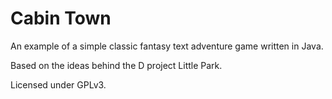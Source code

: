 # Cabin Town
An example of a simple classic fantasy text adventure game written in Java.

Based on the ideas behind the D project Little Park.

Licensed under GPLv3.
